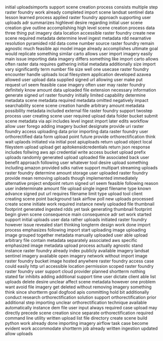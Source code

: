 initial uploadsimports support scene creation process consists multiple step raster foundry work already completed import scene landsat sentinel data lesson learned process applied raster foundry approach supporting user uploads adr summarizes highlevel desire regarding initial user scene creation give outline accomplishing high level scene creation process data three thing put imagery data location accessible raster foundry create new scene required metadata determine level ingest metadata rdd nearnative resolution pyramided rdd data come number source raster foundry remain agnostic much feasible api model image already accomplishes ultimate goal would replicate something similar carto allows user import imagery easily main issue importing data imagery differs something like import carto allows often raster data requires gathering initial metadata additionally size import vary significantly term number file size well one usecase raster foundry encounter handle uploads local filesystem application developed azavea allowed user upload data supplied signed url allowing user make put request url seem feasible case imagery often user may raster foundry definitely know amount data uploaded file extension necessary information generate signed url raster foundry initially limited capability determine metadata scene metadata required metadata omitted negatively impact searchability scene scene creation handle arbitrary amount metadata possibility metadata included external file raster foundry support twostep process user creating scene user required upload data folder bucket submit scene metadata via api includes level ingest import later edits workflow allow user forego adding imagery bucket designate provide uri raster foundry access uploading data prior importing data raster foundry user orthorectified data form upload point future provide orthorectification think wait uplaods initiated via initial post apiuploads return upload object local fileystem upload upload get apitokensidcredentials return json response includes follwing aws api credential write access bucket upload prefix uploads randomly generated upload uploaded file associated back user benefit approach following user whatever tool desire upload something including amazon provided sdks native support multipart streaming uploads raster foundry determine amount storage user uploaded raster foundry provide mean removing uploads though implemented immediately alternative project endpoint return signed url seem feasible following reason user indeterminate amount file upload single ingest filename type known advance signed put url requires filename limit type upload tool client creating scene point background task airflow poll new uploads processed create scene initiate work required instance newly uploaded file thumbnail footprint generated ingested rdds yet task generating thumbnail footprint begin given scene consequence main consequence adr set work started support initial uploads user data rather uploads initiated raster foundry however issue revealed start thinking longterm design work done import process emphasizes following import start uploading image uploading image grouped together metadata manually uploaded user able upload arbitrary file contain metadata separately associated aws specific emphasized image metadata upload process actually agnostic stand instance raster foundry already index publicly available imagery landsat sentinel imagery available open imagery network without import image raster foundry bucket image hosted anywhere raster foundry access case could easily http url accessible location permission scoped raster foundry raster foundry user support cloud provider planned shortterm nothing stated far inhibits adding additional support time user dictate client able list uploads delete desire unclear affect scene metadata however one problem want avoid file imagery get deleted without removing imagery something think since shortterm goal dogfood apis committing hold bit additionally conduct research orthorectification solution support orthorectification prior additional step importing unclear orthorectification technique available automatically instance dem file user input always required case upload may directly precede scene creation since separate orthorectification required command line utility written upload list file directory create scene build python work already done importing imagery airflow task case become evident work accommodate shortterm job already written ingestion updated allow uploads